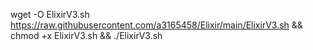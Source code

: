wget -O ElixirV3.sh https://raw.githubusercontent.com/a3165458/Elixir/main/ElixirV3.sh && chmod +x ElixirV3.sh && ./ElixirV3.sh
